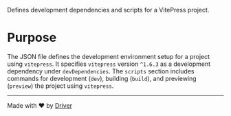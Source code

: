 <!--------------------------------------------------------------------------------->
<!-- IMPORTANT: This file is auto-generated by Driver (https://driver.ai). -------->
<!-- Manual edits may be overwritten on future commits. --------------------------->
<!--------------------------------------------------------------------------------->

Defines development dependencies and scripts for a VitePress project.

# Purpose
The JSON file defines the development environment setup for a project using `vitepress`. It specifies `vitepress` version `^1.6.3` as a development dependency under `devDependencies`. The `scripts` section includes commands for development (`dev`), building (`build`), and previewing (`preview`) the project using `vitepress`.

---
Made with ❤️ by [Driver](https://www.driver.ai/)